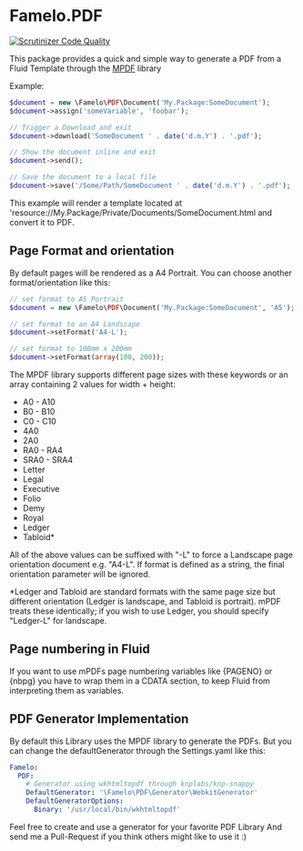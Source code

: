 Famelo.PDF
==========

[![Scrutinizer Code Quality](https://scrutinizer-ci.com/g/mneuhaus/Famelo.PDF/badges/quality-score.png?s=b6c22938502bc98132697e2b98b33429b3a05144)](https://scrutinizer-ci.com/g/mneuhaus/Famelo.PDF/)

This package provides a quick and simple way to generate a PDF from a Fluid Template through
the [MPDF](http://mpdf1.com) library

Example:

```php
$document = new \Famelo\PDF\Document('My.Package:SomeDocument');
$document->assign('someVariable', 'foobar');

// Trigger a Download and exit
$document->download('SomeDocument ' . date('d.m.Y') . '.pdf');

// Show the document inline and exit
$document->send();

// Save the document to a local file
$document->save('/Some/Path/SomeDocument ' . date('d.m.Y') . '.pdf');
```

This example will render a template located at 'resource://My.Package/Private/Documents/SomeDocument.html
and convert it to PDF.


Page Format and orientation
---------------------------

By default pages will be rendered as a A4 Portrait.
You can choose another format/orientation like this:

```php
// set format to A5 Portrait
$document = new \Famelo\PDF\Document('My.Package:SomeDocument', 'A5');

// set format to an A4 Landscape
$document->setFormat('A4-L');

// set format to 100mm x 200mm
$document->setFormat(array(100, 200));
```

The MPDF library supports different page sizes with these keywords or an array containing 2 values for width + height:

- A0 - A10
- B0 - B10
- C0 - C10
- 4A0
- 2A0
- RA0 - RA4
- SRA0 - SRA4
- Letter
- Legal
- Executive
- Folio
- Demy
- Royal
- Ledger
- Tabloid*

All of the above values can be suffixed with "-L" to force a Landscape page orientation document e.g. "A4-L".
If format is defined as a string, the final orientation parameter will be ignored.

*Ledger and Tabloid are standard formats with the same page size but different orientation (Ledger is landscape, and Tabloid is portrait). mPDF treats these identically; if you wish to use Ledger, you should specify "Ledger-L" for landscape.

Page numbering in Fluid
----------------------------

If you want to use mPDFs page numbering variables like {PAGENO} or {nbpg} you have to wrap them in a CDATA section, to keep  Fluid from interpreting them as variables.

PDF Generator Implementation
----------------------------

By default this Library uses the MPDF library to generate the PDFs.
But you can change the defaultGenerator through the Settings.yaml like
this:

```yaml
Famelo:
  PDF:
    # Generator using wkhtmltopdf through knplabs/knp-snappy
    DefaultGenerator: '\Famelo\PDF\Generator\WebkitGenerator'
    DefaultGeneratorOptions:
      Binary: '/usr/local/bin/wkhtmltopdf'
```

Feel free to create and use a generator for your favorite PDF Library
And send me a Pull-Request if you think others might like to use it :)
